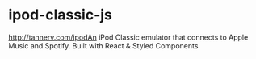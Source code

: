 # ipod-classic-js
http://tannerv.com/ipodAn iPod Classic emulator that connects to Apple Music and Spotify. Built with React &amp; Styled Components
